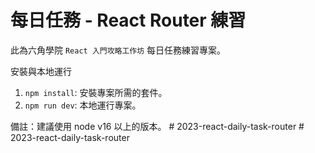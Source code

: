 # 每日任務 - React Router 練習
此為六角學院 `React 入門攻略工作坊` 每日任務練習專案。

安裝與本地運行
1. `npm install`: 安裝專案所需的套件。
2. `npm run dev`: 本地運行專案。

備註：建議使用 node v16 以上的版本。
#   2 0 2 3 - r e a c t - d a i l y - t a s k - r o u t e r  
 #   2 0 2 3 - r e a c t - d a i l y - t a s k - r o u t e r  
 